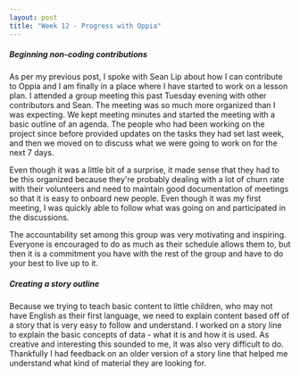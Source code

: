 ```yaml
---
layout: post
title: "Week 12 - Progress with Oppia"
---
```


##### Beginning non-coding contributions
As per my previous post, I spoke with Sean Lip about how I can contribute to Oppia and I am finally in a place where I have started to work on a lesson plan. I attended a group meeting this past Tuesday evening with other contributors and Sean. The meeting was so much more organized than I was expecting. We kept meeting minutes and started the meeting with a basic outline of an agenda. The people who had been working on the project since before provided updates on the tasks they had set last week, and then we moved on to discuss what we were going to work on for the next 7 days. 
<!--more-->

Even though it was a little bit of a surprise, it made sense that they had to be this organized because they're probably dealing with a lot of churn rate with their volunteers and need to maintain good documentation of meetings so that it is easy to onboard new people. Even though it was my first meeting, I was quickly able to follow what was going on and participated in the discussions. 

The accountability set among this group was very motivating and inspiring. Everyone is encouraged to do as much as their schedule allows them to, but then it is a commitment you have with the rest of the group and have to do your best to live up to it. 


##### Creating a story outline
Because we trying to teach basic content to little children, who may not have English as their first language, we need to explain content based off of a story that is very easy to follow and understand. I worked on a story line to explain the basic concepts of data - what it is and how it is used. As creative and interesting this sounded to me, it was also very difficult to do. Thankfully I had feedback on an older version of a story line that helped me understand what kind of material they are looking for. 